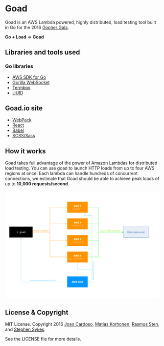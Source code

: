 # Goad

Goad is an AWS Lambda powered, highly distributed,
load testing tool built in Go for the 2016 [Gopher Gala][].

**Go + Load** ⇒ **Goad**


## Libraries and tools used

### Go libraries

* [AWS SDK for Go][]
* [Gorilla WebSocket][]
* [Termbox][]
* [UUID][]

## Goad.io site

* [WebPack][]
* [React][]
* [Babel][]
* [SCSS/Sass][]

## How it works

Goad takes full advantage of the power of Amazon Lambdas for distributed load testing. You can use goad to launch HTTP loads from up to four AWS regions at once. Each lambda can handle hundreds of concurrent connections, we estimate that Goad should be able to achieve peak loads of up to **10,000 requests/second**.

![Goad diagram](./site/src/img/diagram.png)


## License & Copyright

MIT License. Copyright 2016 [Joao Cardoso][], [Matias Korhonen][], [Rasmus Sten][], and [Stephen Sykes][].

See the LICENSE file for more details.

[AWS SDK for Go]: http://aws.amazon.com/sdk-for-go/
[Gorilla WebSocket]: https://github.com/gorilla/websocket
[Termbox]: https://github.com/nsf/termbox-go
[UUID]: https://github.com/satori/go.uuid

[WebPack]: https://webpack.github.io/
[React]: https://facebook.github.io/react/
[Babel]: https://babeljs.io/
[SCSS/Sass]: http://sass-lang.com/

[Gopher Gala]: http://gophergala.com/
[Joao Cardoso]: https://twitter.com/jcxplorer
[Matias Korhonen]: https://twitter.com/matiaskorhonen
[Rasmus Sten]: https://twitter.com/pajp
[Stephen Sykes]: https://twitter.com/sdsykes
